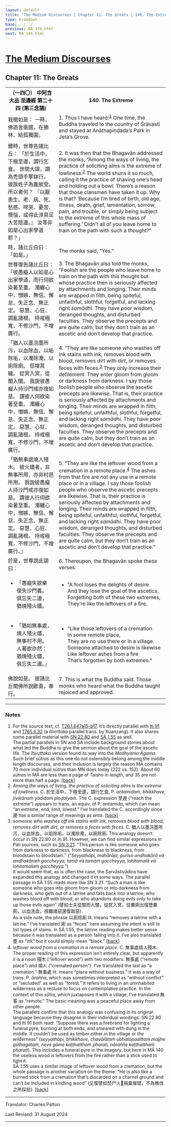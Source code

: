```yaml
---
layout: default
title: 'The Medium Discourses | Chapter 11: The Greats | 140. The Extreme'
type: kramdown
base: ../../
previous: MA_139.html
next: MA_146.html
---
```


<h1><a href='index.html'>The Medium Discourses</a></h1>
<h2>Chapter 11: The Greats</h2>

<table class="trans">
  <th class='ch'>（一四〇） 中阿含 大品 至邊經 第二十四 (第三念誦)</th>
  <th class='en'>140. The Extreme</th>
  <tr>
    <td class="ch" title='t125.2.647a17'>我聞如是： 一時，佛遊舍衛國，在勝林、給孤獨園。</td>
    <td id='p1'>1. Thus I have heard:<sup id="ref1"><a href="#n1">1</a></sup> One time, the Buddha traveled to the country of Śrāvastī and stayed at Anāthapiṇḍada’s Park in Jeta’s Grove.</td>
  </tr>
  <tr>
    <td class="ch" title='t125.2.647a18'>爾時，世尊告諸比丘： 「於生活中，下極至邊，謂行乞食。 世間大諱，謂為禿頭手擎鉢行。 彼族姓子為義故受。 所以者何？ 『以厭患生、老、病、死、愁慼、啼哭、憂苦、懊惱，或得此淳具足大苦陰邊。』 汝等非如是心出家學道耶？」</td>
    <td id='p2'>2. It was then that the Bhagavān addressed the monks, “Among the ways of living, the practice of soliciting alms is the extreme of lowliness.<sup id="ref2"><a href="#n2">2</a></sup> The world shuns it so much, calling it the practice of shaving one’s head and holding out a bowl. There’s a reason that those clansmen have taken it up. Why is that? ‘Because I’m tired of birth, old age, illness, death, grief, lamentation, sorrow, pain, and trouble, or simply being subject to the extreme of this whole mass of suffering.’ Didn’t all of you leave home to train on the path with such a thought?”</td>
  </tr>
  <tr>
    <td class="ch" title='t125.2.647a23'>時，諸比丘白曰： 「如是。」</td>
    <td>The monks said, “Yes.”</td>
  </tr>
  <tr>
    <td class="ch" title='t125.2.647a23'>世尊復告諸比丘曰： 「彼愚癡人以如是心出家學道，而行伺欲染著至重。 濁纏心中，憎嫉、無信、懈怠、失正念、無正定。 惡慧、心狂、調亂諸根。 持戒極寬，不修沙門，不增廣行。</td>
    <td id='p3'>3. The Bhagavān also told the monks, “Foolish are the people who leave home to train on the path with this thought but whose practice then is seriously affected by attachments and longing. Their minds are wrapped in filth, being spiteful, unfaithful, slothful, forgetful, and lacking right <em>samādhi</em>. They have poor wisdom, deranged thoughts, and disturbed faculties. They observe the precepts and are quite calm, but they don’t train as an ascetic and don’t develop that practice.</td>
  </tr>
  <tr>
    <td class="ch" title='t125.2.647a27'>「猶人以墨浣墨所污，以血除血，以垢除垢，以濁除濁，以廁除廁。 但增其穢。 從冥入冥，從闇入闇。 我說彼愚癡人持沙門戒亦復如是。 謂彼人伺欲染著至重。 濁纏心中，憎嫉、無信、懈怠、失正念、無正定。 惡慧、心狂、調亂諸根。 持戒極寬，不修沙門，不增廣行。</td>
    <td id='p4'>4. “They are like someone who washes off ink stains with ink, removes blood with blood, removes dirt with dirt, or removes feces with feces.<sup id="ref3"><a href="#n3">3</a></sup> They only increase their defilement. They enter gloom from gloom or darkness from darkness. I say those foolish people who observe the ascetic precepts are likewise. That is, their practice is seriously affected by attachments and longing. Their minds are wrapped in filth, being spiteful, unfaithful, slothful, forgetful, and lacking right <em>samādhi</em>. They have poor wisdom, deranged thoughts, and disturbed faculties. They observe the precepts and are quite calm, but they don’t train as an ascetic and don’t develop that practice.</td>
  </tr>
  <tr>
    <td class="ch" title='t125.2.647b4'>「猶無事處燒人殘木。 彼火燼者，非無事所用，亦非村邑所用。 我說彼愚癡人持沙門戒亦復如是。 謂彼人行伺欲染著至重。 濁纏心中，憎嫉、無信、懈怠、失正念、無正定。 惡慧、心狂、調亂諸根。 持戒極寬，不修沙門，不增廣行。」</td>
    <td id='p5'>5. “They are like the leftover wood from a cremation in a remote place.<sup id="ref4"><a href="#n4">4</a></sup> The ashes from that fire are not any use in a remote place or in a village. I say those foolish people who observe the ascetic precepts are likewise. That is, their practice is seriously affected by attachments and longing. Their minds are wrapped in filth, being spiteful, unfaithful, slothful, forgetful, and lacking right <em>samādhi</em>. They have poor wisdom, deranged thoughts, and disturbed faculties. They observe the precepts and are quite calm, but they don’t train as an ascetic and don’t develop that practice.”</td>
  </tr>
  <tr>
    <td class="ch" title='t125.2.647b9'>於是，世尊說此頌曰：</td>
    <td id='p6'>6. Thereupon, the Bhagavān spoke these verses:</td>
  </tr>
<tr>
  <td class="ch" title='t26.1.647b11'><ul class='verse'>
    <li>「愚癡失欲樂<br/>
    復失沙門義。<br/>
    俱忘失二邊，<br/>
    猶燒殘火燼。</li>
  </ul></td>
  <td><ul class='verse'>
    <li>“A fool loses the delights of desire<br/>
    And they lose the goal of the ascetics.<br/>
    Forgetting both of these two extremes,<br/>
    They’re like the leftovers of a fire.</li>
  </ul></td>
</tr>
<tr>
  <td class="ch" title='t26.1.647b13'><ul class='verse'>
    <li>「猶如無事處，<br/>
    燒人殘火燼，<br/>
    無事村不用。<br/>
    人著欲亦然：<br/>
    猶燒殘火燼，<br/>
    俱忘失二邊。」</li>
  </ul></td>
  <td><ul class='verse'>
    <li>“Like those leftovers of a cremation<br/>
    In some remote place,<br/>
    They are no use there or in a village.<br/>
    Someone attached to desire is likewise<br/>
    Like leftover ashes from a fire<br/>
    That’s forgotten by both extremes.”</li>
  </ul></td>
</tr>
  <tr>
    <td class="ch" title='t125.2.647b16'>佛說如是。 彼諸比丘聞佛所說歡喜，奉行。</td>
    <td id='p7'>7. This is what the Buddha said. Those monks who heard what the Buddha taught rejoiced and approved.</td>
  </tr>
</table>

<hr/>

<h3 id="notes">Notes</h3>

<ol class="notes-list">
<li id="n1">For the source text, cf. <a href="https://cbetaonline.dila.edu.tw/zh/T01n0026_p0647a15" target="_blank">T26.1.647a15-b17</a>. It’s directly parallel with <a href="https://suttacentral.net/iti91" target="_blank">Iti 91</a> and <a href="https://cbetaonline.dila.edu.tw/zh/T17n0765_p0682a20" target="_blank">T765.II.32</a> (a <cite>Itivṛttaka</cite> parallel trans. by Xuanzang). It also shares some parallel material with <a href="https://suttacentral.net/sn22.80" target="_blank">SN 22.80</a> and <a href="../samyukta/01/SA1_55.html" target="_blank">SĀ 1.55</a> as well.<br/>
The partial parallels in SN and SĀ include background stories about what led the Buddha to give the sermon about the goal of the ascetic life. The <cite>Itivuttaka</cite> version found its way into the <cite>Madhyama Āgama</cite>. Such brief <em>sūtra</em>s as this one do not ostensibly belong among the middle length discourses, and their inclusion is largely the reason MĀ contains 70 more individual <em>sūtra</em>s than MN does today (222 vs. 152). About 60 <em>sūtra</em>s in MĀ are less than a page of Taisho in length, and 35 are not more than half a page. [<a href="#ref1">back</a>]</li>
<li id="n2"><em>Among the ways of living, the practice of soliciting alms is the extreme of lowliness.</em> C. <span class="ch">於生活中，下極至邊，謂行乞食</span>, P. <em>antamidaṁ, bhikkhave, jīvikānaṁ yadidaṁ piṇḍolyaṁ</em>. The C. expression <span class="ch">至邊</span> (“reach the extreme”) appears to trans. an equiv. of P. <em>antamida</em>, which can mean “an extreme, end, limit, lowest.” I’ve translated the C. accordingly since <span class="ch">邊</span> has a similar range of meanings as <em>anta</em>. [<a href="#ref2">back</a>]</li>
<li id="n3"><em>someone who washes off ink stains with ink, removes blood with blood, removes dirt with dirt, or removes a feces with feces.</em> C. <span class="ch">猶人以墨浣墨所污，以血除血，以垢除垢，以濁除濁，以廁除廁</span>. This analogy doesn’t occur in SN 22.80 or Iti 91. However, we can find similar expressions in Pali sources, such as <a href="https://suttacentral.net/sn3.21" target="_blank">SN 3.21</a>: “This person is like someone who goes from darkness to darkness, from blackness to blackness, from bloodstain to bloodstain.” (“<em>Seyyathāpi, mahārāja, puriso andhakārā vā andhakāraṁ gaccheyya, tamā vā tamaṁ gaccheyya, lohitamalā vā lohitamalaṁ gaccheyya.</em>”)<br/>
It would seem that, as is often the case, the Sarvāstivādins have expanded this analogy and changed it in some ways. The parallel passage in SĀ 1.55 reads more like SN 3.21: “Such a man is like someone who goes into gloom from gloom or into darkness from darkness, who gets out of a latrine and falls back into a latrine, who washes blood off with blood, or who abandons doing evils only to take up those evils again” (<span class="ch">譬如士夫從闇而入闇，從冥入冥，從糞廁出復墮糞廁，以血洗血，捨離諸惡還復取惡</span>).<br/>
As a side note, the phrase <span class="ch">以廁除廁</span> lit. means “removes a latrine with a latrine.” I’ve translated 廁 as “feces” here assuming the intent is still to list types of stains. In SĀ 1.55, the latrine reading makes better sense because it was translated as a person falling into it. I’ve also translated <span class="ch">墨</span> as “ink” but it could simply mean “black.” [<a href="#ref3">back</a>]</li>
<li id="n4"><em>leftover wood from a cremation in a remote place.</em> C. <span class="ch">無事處燒人殘木</span>. The proper reading of this expression isn’t entirely clear, but apparently it is a noun <span class="ch">殘木</span> (“leftover wood”) with two modifiers: <span class="ch">無事處</span> (“remote place”) and <span class="ch">燒人</span> (“cremated person”). I’ve translated the last as “a cremation.” <span class="ch">無事處</span> lit. means “place without business.” It was a way of trans. P. <em>ārañña</em>, which was sometimes interpreted as “without conflict” or “secluded” as well as “forest.” It refers to living in an uninhabited wilderness as a recluse to focus on contemplative practice. In the context of this <em>sūtra</em>, which juxtaposes it with a village, I’ve translated 無事 as “remote.” The basic meaning was a peaceful place away from other people.<br/>
The parallels confirm that this analogy was confusing in its original language because they disagree in their individual wordings. SN 22.80 and Iti 91 both read: “Suppose there was a firebrand for lighting a funeral pyre, burning at both ends, and smeared with dung in the middle. It couldn’t be used as timber either in the village or the wilderness”  (<em>seyyathāpi, bhikkhave, chavālātaṁ ubhatopadittaṁ majjhe gūthagataṁ, neva gāme kaṭṭhatthaṁ pharati, nāraññe kaṭṭhatthaṁ pharati</em>). This includes a funeral pyre in the imagery, but here in MĀ 140 the useless wood is leftovers from the fire rather than a stick used to light it.<br/>
SĀ 1.55 uses a similar image of leftover wood from a cremation, but the whole passage is another variation on the theme: “He is also like a burned stick from a cremation that’s discarded on a charnel ground and can’t be included in kindling wood” (<span class="ch">又復譬如焚尸火𣕊捐棄塜間，不為樵伐之所採拾</span>). [<a href="#ref4">back</a>]</li>
</ol>
<hr/>

<p class="translator">Translator: Charles Patton</p>
<p class='revised'>Last Revised: 31 August 2024</p>

<hr/>
